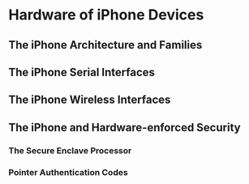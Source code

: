 # Hardware of iPhone Devices

## The iPhone Architecture and Families

## The iPhone Serial Interfaces

## The iPhone Wireless Interfaces

## The iPhone and Hardware-enforced Security

### The Secure Enclave Processor

### Pointer Authentication Codes
